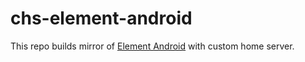 # chs-element-android

This repo builds mirror of [Element Android](https://github.com/vector-im/element-android) with custom home server.
